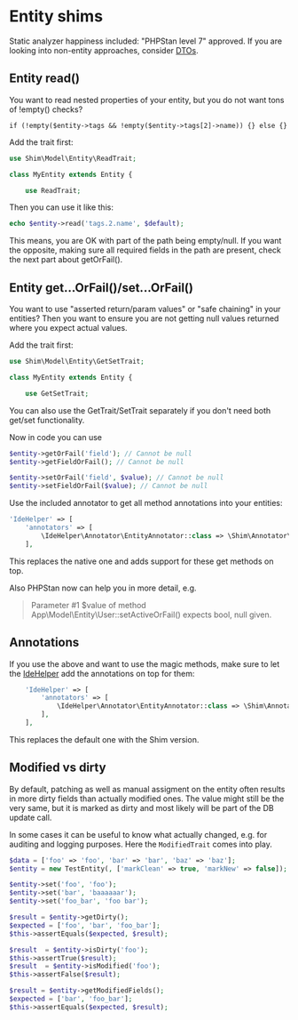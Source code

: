 # Entity shims

Static analyzer happiness included: "PHPStan level 7" approved.
If you are looking into non-entity approaches, consider [DTOs](https://github.com/dereuromark/cakephp-dto).

## Entity read()
You want to read nested properties of your entity, but you do not want tons of !empty() checks?
```
if (!empty($entity->tags && !empty($entity->tags[2]->name)) {} else {}
```

Add the trait first:
```php
use Shim\Model\Entity\ReadTrait;

class MyEntity extends Entity {

    use ReadTrait;
```

Then you can use it like this:
```php
echo $entity->read('tags.2.name', $default);
```

This means, you are OK with part of the path being empty/null.
If you want the opposite, making sure all required fields in the path are present, check the next part about getOrFail().

## Entity get...OrFail()/set...OrFail()
You want to use "asserted return/param values" or "safe chaining" in your entities?
Then you want to ensure you are not getting null values returned where you expect actual values.

Add the trait first:
```php
use Shim\Model\Entity\GetSetTrait;

class MyEntity extends Entity {

    use GetSetTrait;
```
You can also use the GetTrait/SetTrait separately if you don't need both get/set functionality.

Now in code you can use
```php
$entity->getOrFail('field'); // Cannot be null
$entity->getFieldOrFail(); // Cannot be null

$entity->setOrFail('field', $value); // Cannot be null
$entity->setFieldOrFail($value); // Cannot be null
```

Use the included annotator to get all method annotations into your entities:
```php
'IdeHelper' => [
    'annotators' => [
        \IdeHelper\Annotator\EntityAnnotator::class => \Shim\Annotator\EntityAnnotator::class,
    ],
```
This replaces the native one and adds support for these get methods on top.

Also PHPStan now can help you in more detail, e.g.

> Parameter #1 $value of method App\Model\Entity\User::setActiveOrFail() expects bool, null given.

## Annotations
If you use the above and want to use the magic methods, make sure to let the [IdeHelper](https://github.com/dereuromark/cakephp-ide-helper) add the annotations on top for them:
```php
    'IdeHelper' => [
        'annotators' => [
            \IdeHelper\Annotator\EntityAnnotator::class => \Shim\Annotator\EntityAnnotator::class,
        ],
    ],
```
This replaces the default one with the Shim version.

## Modified vs dirty

By default, patching as well as manual assigment on the entity often results in more dirty fields than
actually modified ones.
The value might still be the very same, but it is marked as dirty and most likely will be part of the DB
update call.

In some cases it can be useful to know what actually changed, e.g. for auditing and logging purposes.
Here the `ModifiedTrait` comes into play.
```php
$data = ['foo' => 'foo', 'bar' => 'bar', 'baz' => 'baz'];
$entity = new TestEntity(, ['markClean' => true, 'markNew' => false]);

$entity->set('foo', 'foo');
$entity->set('bar', 'baaaaaar');
$entity->set('foo_bar', 'foo bar');

$result = $entity->getDirty();
$expected = ['foo', 'bar', 'foo_bar'];
$this->assertEquals($expected, $result);

$result  = $entity->isDirty('foo');
$this->assertTrue($result);
$result  = $entity->isModified('foo');
$this->assertFalse($result);

$result = $entity->getModifiedFields();
$expected = ['bar', 'foo_bar'];
$this->assertEquals($expected, $result);
```
